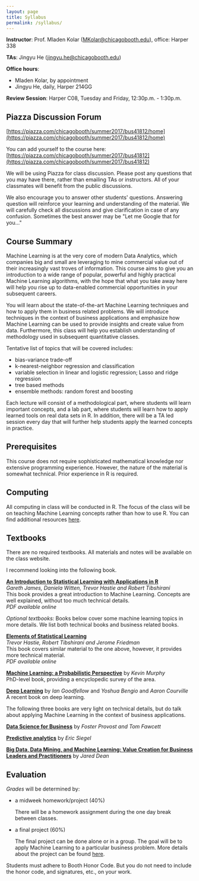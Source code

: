 ```yaml
---
layout: page
title: Syllabus
permalink: /syllabus/
---
```


**Instructor**: Prof. Mladen Kolar ([MKolar@chicagobooth.edu](mailto:MKolar@chicagobooth.edu)), office: Harper 338   

**TAs**:  Jingyu He ([jingyu.he@chicagobooth.edu](mailto:jingyu.he@chicagobooth.edu))

**Office hours**: 

 * Mladen Kolar, by appointment  
 * Jingyu He, daily, Harper 214GG 

**Review Session**: Harper C08, Tuesday and Friday, 12:30p.m. - 1:30p.m.

## Piazza Discussion Forum

[https://piazza.com/chicagobooth/summer2017/bus41812/home](https://piazza.com/chicagobooth/summer2017/bus41812/home)

You can add yourself to the course here: [https://piazza.com/chicagobooth/summer2017/bus41812](https://piazza.com/chicagobooth/summer2017/bus41812)

We will be using Piazza for class discussion.
Please post any questions that you may have there, rather than emailing TAs or instructors.
All of your classmates will benefit from the public discussions.

We also encourage you to answer other students' questions.
Answering question will reinforce your learning and understanding of the material.
We will carefully check all discussions and give clarification in case of any confusion.
Sometimes the best answer may be "Let me Google that for you..."


## Course Summary

Machine Learning is at the very core of modern Data Analytics, which companies big and small are leveraging to mine commercial value out of their increasingly vast troves of information. This course aims to give you an introduction to a wide range of popular, powerful and highly practical Machine Learning algorithms, with the hope that what you take away here will help you rise up to data-enabled commercial opportunities in your subsequent careers.

You will learn about the state-of-the-art Machine Learning techniques and how to apply them in business related problems. We will introduce techniques in the context of business applications and emphasize how Machine Learning can be used to provide insights and create value from data. Furthermore, this class will help you establish understanding of methodology used in subsequent quantitative classes.

Tentative list of topics that will be covered includes:

* bias-variance trade-off
* k-nearest-neighbor regression and classification
* variable selection in linear and logistic regression; Lasso and ridge regression
* tree based methods
* ensemble methods: random forest and boosting

Each lecture will consist of a methodological part, where students will learn important concepts, and a lab part, where students will learn how to apply learned tools on real data sets in R. In addition, there will be a TA led session every day that will further help students apply the learned concepts in practice.


## Prerequisites		

This course does not require sophisticated mathematical knowledge nor extensive programming experience.
However, the nature of the material is somewhat technical.
Prior experience in R is required.

## Computing

All computing in class will be conducted in R.
The focus of the class will be on teaching Machine Learning concepts rather than how to use R.
You can find additional resources [here](Computing).

## Textbooks

There are no required textbooks. All materials and notes will be available on the class website.

I recommend looking into the following book.

[**An Introduction to Statistical Learning with Applications in R**](http://www-bcf.usc.edu/~gareth/ISL) <br>
*Gareth James, Daniela Witten, Trevor Hastie and Robert Tibshirani* <br>
This book provides a great introduction to Machine Learning.
Concepts are well explained, without too much technical details. <br/>
_PDF available online_


_Optional textbooks:_ Books below cover some machine learning topics in more details. We list both technical books and business related books.

[**Elements of Statistical Learning**](http://statweb.stanford.edu/~tibs/ElemStatLearn) <br>
*Trevor Hastie, Robert Tibshirani and Jerome Friedman* <br/>
This book covers similar material to the one above, however, it provides more technical material. <br>
_PDF available online_

[**Machine Learning: a Probabilistic Perspective**](http://www.cs.ubc.ca/~murphyk/MLbook) by *Kevin Murphy*   
PhD-level book, providing a encyclopedic survey of the area.

[**Deep Learning**](http://www.deeplearningbook.org/) by
*Ian Goodfellow* and *Yoshua Bengio* and *Aaron Courville*  
A recent book on deep learning.

The following three books are very light on technical details,
but do talk about applying Machine Learning in the context of business applications.

[**Data Science for Business**](http://data-science-for-biz.com) by *Foster Provost and Tom Fawcett*

[**Predictive analytics**](http://www.wiley.com/WileyCDA/WileyTitle/productCd-1118416856.html) by *Eric Siegel*

[**Big Data, Data Mining, and Machine Learning: Value Creation for Business Leaders and Practitioners**](http://www.amazon.com/gp/product/1502462915) by *Jared Dean*


## Evaluation

_Grades_ will be determined by:

- a midweek homework/project (40%)

    There will be a homework assignment during the one day break between classes.    


- a final project (60%)

    The final project can be done alone or in a group. The goal will be to apply Machine Learning to a particular business problem. More details about the project can be found [here](../project).

Students must adhere to Booth Honor Code. But you do not need to include the honor code, and signatures, etc., on your work.
